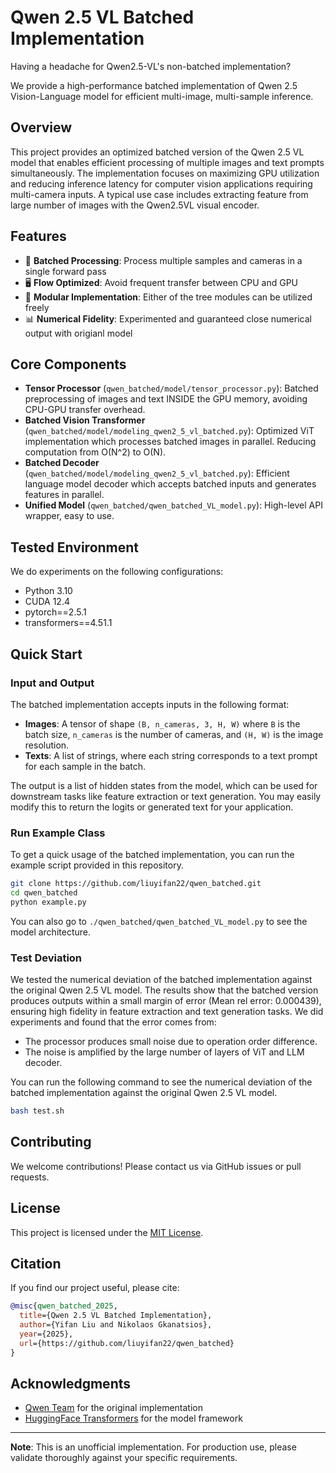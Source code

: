 # Qwen 2.5 VL Batched Implementation

Having a headache for Qwen2.5-VL's non-batched implementation?

We provide a high-performance batched implementation of Qwen 2.5 Vision-Language model for efficient multi-image, multi-sample inference.

## Overview

This project provides an optimized batched version of the Qwen 2.5 VL model that enables efficient processing of multiple images and text prompts simultaneously. The implementation focuses on maximizing GPU utilization and reducing inference latency for computer vision applications requiring multi-camera inputs. A typical use case includes extracting feature from large number of images with the Qwen2.5VL visual encoder.

## Features

- 🚀 **Batched Processing**: Process multiple samples and cameras in a single forward pass
- 🖥️ **Flow Optimized**: Avoid frequent transfer between CPU and GPU
- 🔧 **Modular Implementation**: Either of the tree modules can be utilized freely
- 📊 **Numerical Fidelity**: Experimented and guaranteed close numerical output with origianl model


## Core Components

- **Tensor Processor** (`qwen_batched/model/tensor_processor.py`): Batched preprocessing of images and text INSIDE the GPU memory, avoiding CPU-GPU transfer overhead.
- **Batched Vision Transformer** (`qwen_batched/model/modeling_qwen2_5_vl_batched.py`): Optimized ViT implementation which processes batched images in parallel. Reducing computation from O(N^2) to O(N).
- **Batched Decoder** (`qwen_batched/model/modeling_qwen2_5_vl_batched.py`): Efficient language model decoder which accepts batched inputs and generates features in parallel.
- **Unified Model** (`qwen_batched/qwen_batched_VL_model.py`): High-level API wrapper, easy to use.


## Tested Environment

We do experiments on the following configurations:
- Python 3.10
- CUDA 12.4
- pytorch==2.5.1
- transformers==4.51.1

## Quick Start

### Input and Output
The batched implementation accepts inputs in the following format:
- **Images**: A tensor of shape `(B, n_cameras, 3, H, W)` where `B` is the batch size, `n_cameras` is the number of cameras, and `(H, W)` is the image resolution.
- **Texts**: A list of strings, where each string corresponds to a text prompt for each sample in the batch.

The output is a list of hidden states from the model, which can be used for downstream tasks like feature extraction or text generation. You may easily modify this to return the logits or generated text for your application.

### Run Example Class
To get a quick usage of the batched implementation, you can run the example script provided in this repository.

```bash
git clone https://github.com/liuyifan22/qwen_batched.git
cd qwen_batched
python example.py
```

You can also go to `./qwen_batched/qwen_batched_VL_model.py` to see the model architecture.

### Test Deviation
We tested the numerical deviation of the batched implementation against the original Qwen 2.5 VL model. The results show that the batched version produces outputs within a small margin of error (Mean rel error: 0.000439), ensuring high fidelity in feature extraction and text generation tasks. We did experiments and found that the error comes from:
- The processor produces small noise due to operation order difference.
- The noise is amplified by the large number of layers of ViT and LLM decoder.

You can run the following command to see the numerical deviation of the batched implementation against the original Qwen 2.5 VL model.

```bash
bash test.sh
```




## Contributing

We welcome contributions! Please contact us via GitHub issues or pull requests.



## License

This project is licensed under the [MIT License](LICENSE).

## Citation

If you find our project useful, please cite:

```bibtex
@misc{qwen_batched_2025,
  title={Qwen 2.5 VL Batched Implementation},
  author={Yifan Liu and Nikolaos Gkanatsios},
  year={2025},
  url={https://github.com/liuyifan22/qwen_batched}
}
```

## Acknowledgments

- [Qwen Team](https://github.com/QwenLM/Qwen2-VL) for the original implementation
- [HuggingFace Transformers](https://github.com/huggingface/transformers) for the model framework

---

**Note**: This is an unofficial implementation. For production use, please validate thoroughly against your specific requirements.